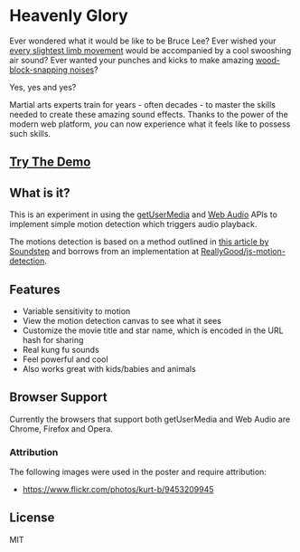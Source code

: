 # Heavenly Glory

Ever wondered what it would be like to be Bruce Lee? Ever wished your [every slightest limb movement](http://youtu.be/k0HMz4EjWxs?t=45s) would be accompanied by
a cool swooshing air sound? Ever wanted your punches and kicks to make amazing [wood-block-snapping noises](http://youtu.be/usdcpWXPaDY?t=40s)?

Yes, yes and yes?

Martial arts experts train for years - often decades - to master the skills needed to create these amazing sound effects.
Thanks to the power of the modern web platform, *you* can now experience what it feels like to possess such skills.

## [Try The Demo](http://www.michaelbromley.co.uk/experiments/heavenly-glory)

## What is it?

This is an experiment in using the [getUserMedia](https://developer.mozilla.org/en-US/docs/NavigatorUserMedia.getUserMedia)
 and [Web Audio](https://developer.mozilla.org/en-US/docs/Web/API/Web_Audio_API) APIs to implement simple motion detection which triggers
 audio playback.

 The motions detection is based on a method outlined in [this article by Soundstep](http://www.adobe.com/devnet/archive/html5/articles/javascript-motion-detection.html)
 and borrows from an implementation at [ReallyGood/js-motion-detection](https://github.com/ReallyGood/js-motion-detection).

## Features

- Variable sensitivity to motion
- View the motion detection canvas to see what it sees
- Customize the movie title and star name, which is encoded in the URL hash for sharing
- Real kung fu sounds
- Feel powerful and cool
- Also works great with kids/babies and animals

## Browser Support

Currently the browsers that support both getUserMedia and Web Audio are Chrome, Firefox and Opera.

### Attribution

The following images were used in the poster and require attribution:

- https://www.flickr.com/photos/kurt-b/9453209945

## License

MIT
